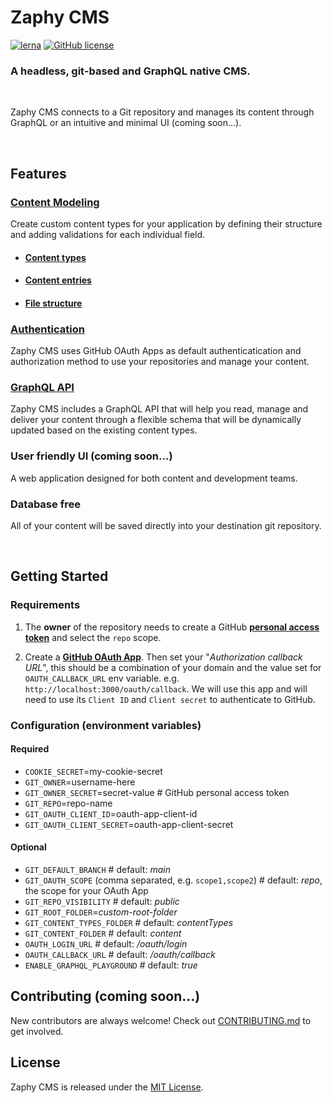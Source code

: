 # Zaphy CMS


[![lerna](https://img.shields.io/badge/maintained%20with-lerna-cc00ff.svg)](https://lerna.js.org/)  [![GitHub license](https://img.shields.io/badge/license-MIT-blue.svg)](https://github.com/zaphytech/zaphycms/blob/master/LICENSE)


### A headless, git-based and GraphQL native CMS.

<br/>

Zaphy CMS connects to a Git repository and manages its content through GraphQL or an intuitive and minimal UI (coming soon...).

<br/>

## Features

### [Content Modeling](./content-modeling.md)
Create custom content types for your application by defining their structure and adding validations for each individual field.

- #### [Content types](./content-modeling.md#content-types)

- #### [Content entries](./content-modeling.md#content-entries)

- #### [File structure](./content-modeling.md#file-structure)

### [Authentication](./authentication/md)
Zaphy CMS uses GitHub OAuth Apps as default authenticatication and authorization method to use your repositories and manage your content.

### [GraphQL API](./graphql.md)
Zaphy CMS includes a GraphQL API that will help you read, manage and deliver your content through a flexible schema that will be dynamically updated based on the existing content types.

### User friendly UI (coming soon...)
A web application designed for both content and development teams.

### Database free
All of your content will be saved directly into your destination git repository.

<br/>

## Getting Started

### Requirements

1. The **owner** of the repository needs to create a GitHub **[personal access token](https://docs.github.com/en/github/authenticating-to-github/creating-a-personal-access-token)** and select the `repo` scope.

2. Create a **[GitHub OAuth App](https://docs.github.com/en/developers/apps/creating-an-oauth-app)**.
  Then set your "*Authorization callback URL*", this should be a combination of your domain and the value set for `OAUTH_CALLBACK_URL` env variable. e.g. `http://localhost:3000/oauth/callback`. We will use this app and will need to use its `Client ID` and `Client secret` to authenticate to GitHub.

### Configuration (environment variables)

#### Required
- `COOKIE_SECRET`=my-cookie-secret
- `GIT_OWNER`=username-here
- `GIT_OWNER_SECRET`=secret-value # GitHub personal access token
- `GIT_REPO`=repo-name
- `GIT_OAUTH_CLIENT_ID`=oauth-app-client-id
- `GIT_OAUTH_CLIENT_SECRET`=oauth-app-client-secret

#### Optional
- `GIT_DEFAULT_BRANCH` # default: *main*
- `GIT_OAUTH_SCOPE` (comma separated, e.g. `scope1,scope2`) # default: *repo*, the scope for your OAuth App
- `GIT_REPO_VISIBILITY` # default: *public*
- `GIT_ROOT_FOLDER`=*custom-root-folder*
- `GIT_CONTENT_TYPES_FOLDER` # default: *contentTypes*
- `GIT_CONTENT_FOLDER` # default: *content*
- `OAUTH_LOGIN_URL` # default: */oauth/login*
- `OAUTH_CALLBACK_URL` # default: */oauth/callback*
- `ENABLE_GRAPHQL_PLAYGROUND` # default: *true*


## Contributing (coming soon...)
New contributors are always welcome! Check out [CONTRIBUTING.md](./CONTRIBUTING.md) to get involved.

<!-- ## Change Log
This project adheres to Semantic Versioning. Every release is documented on the Github Releases page. -->

## License
Zaphy CMS is released under the [MIT License](https://github.com/zaphylabs/zaphycms/blob/main/LICENSE).
<!--  Please make sure you understand its implications and guarantees. -->